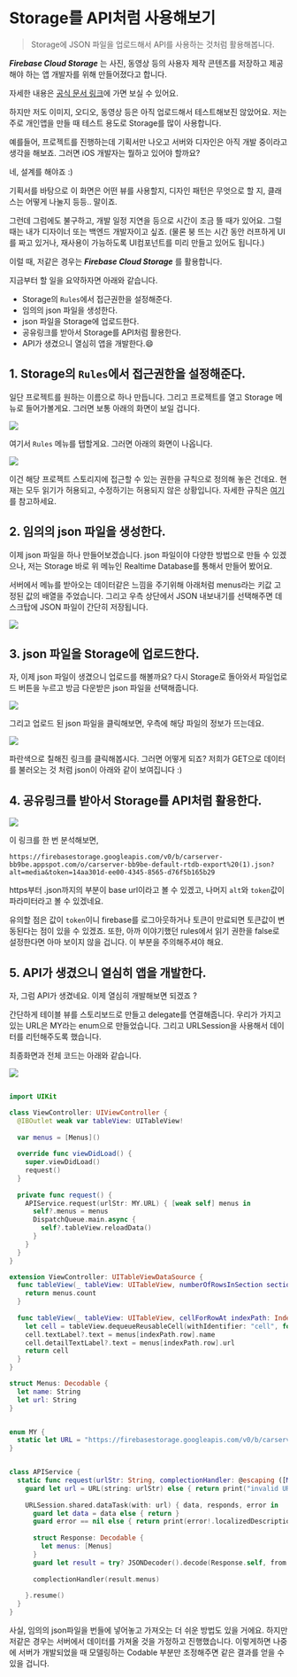 # Storage를 API처럼 사용해보기

> Storage에 JSON 파일을 업로드해서 API를 사용하는 것처럼 활용해봅니다.     
        
_**Firebase Cloud Storage**_ 는 사진, 동영상 등의 사용자 제작 콘텐츠를 저장하고 제공해야 하는 앱 개발자를 위해 만들어졌다고 합니다.

자세한 내용은 [공식 문서 링크](https://firebase.google.com/docs/storage?authuser=1)에 가면 보실 수 있어요. 

하지만 저도 이미지, 오디오, 동영상 등은 아직 업로드해서 테스트해보진 않았어요. 저는 주로 개인앱을 만들 때 테스트 용도로 Storage를 많이 사용합니다. 

예를들어, 프로젝트를 진행하는데 기획서만 나오고 서버와 디자인은 아직 개발 중이라고 생각을 해보죠. 그러면 iOS 개발자는 뭘하고 있어야 할까요? 

네, 설계를 해야죠 :) 

기획서를 바탕으로 이 화면은 어떤 뷰를 사용할지, 디자인 패턴은 무엇으로 할 지, 클래스는 어떻게 나눌지 등등.. 말이죠. 

그런데 그럼에도 불구하고, 개발 일정 지연을 등으로 시간이 조금 뜰 때가 있어요. 그럴 때는 내가 디자이너 또는 백엔드 개발자이고 싶죠. 
(물론 붕 뜨는 시간 동안 러프하게 UI를 짜고 있거나, 재사용이 가능하도록 UI컴포넌트를 미리 만들고 있어도 됩니다.)

이럴 때, 저같은 경우는 _**Firebase Cloud Storage**_ 를 활용합니다. 

지금부터 할 일을 요약하자면 아래와 같습니다.  
- Storage의 `Rules`에서 접근권한을 설정해준다. 
- 임의의 json 파일을 생성한다. 
- json 파일을 Storage에 업로드한다. 
- 공유링크를 받아서 Storage를 API처럼 활용한다. 
- API가 생겼으니 열심히 앱을 개발한다.😄

## 1. Storage의 `Rules`에서 접근권한을 설정해준다. 

일단 프로젝트를 원하는 이름으로 하나 만듭니다. 
그리고 프로젝트를 열고 Storage 메뉴로 들어가볼게요. 그러면 보통 아래의 화면이 보일 겁니다.         
          
![](https://images.velog.io/images/dev_kickbell/post/266dae82-7b61-4b97-8738-175210bda418/image.png)      

여기서 `Rules` 메뉴를 탭할게요. 그러면 아래의 화면이 나옵니다.       
        
![](https://images.velog.io/images/dev_kickbell/post/9d423f69-9736-49e6-a3dc-18f328c4bff9/image.png)        

이건 해당 프로젝트 스토리지에 접근할 수 있는 권한을 규칙으로 정의해 놓은 건데요. 현재는 모두 읽기가 허용되고, 수정하기는 허용되지 않은 상황입니다. 자세한 규칙은 [여기](https://firebase.google.com/docs/rules/get-started?authuser=1)를 참고하세요. 

## 2. 임의의 json 파일을 생성한다. 
이제 json 파일을 하나 만들어보겠습니다. json 파일이야 다양한 방법으로 만들 수 있겠으나, 저는 Storage 바로 위 메뉴인 Realtime Database를 통해서 만들어 봤어요. 

서버에서 메뉴를 받아오는 데이터같은 느낌을 주기위해 아래처럼 menus라는 키값 고정된 값의 배열을 주었습니다. 그리고 우측 상단에서 JSON 내보내기를 선택해주면 데스크탑에 JSON 파일이 간단히 저장됩니다.         
          
![](https://images.velog.io/images/dev_kickbell/post/b868f93f-744b-428d-a91e-cfe6ea7bf862/image.png)

## 3. json 파일을 Storage에 업로드한다. 

자, 이제 json 파일이 생겼으니 업로드를 해볼까요? 다시 Storage로 돌아와서 파일업로드 버튼을 누르고 방금 다운받은 json 파일을 선택해줍니다.      
          
![](https://images.velog.io/images/dev_kickbell/post/3897a9f9-3023-4b65-a3d0-1537ab99e32f/image.png)

그리고 업로드 된 json 파일을 클릭해보면, 우측에 해당 파일의 정보가 뜨는데요.      
        
![](https://images.velog.io/images/dev_kickbell/post/94a232cc-b760-48cf-adea-5119e7119b6e/image.png)      
          
파란색으로 칠해진 링크를 클릭해봅시다. 그러면 어떻게 되죠? 저희가 GET으로 데이터를 불러오는 것 처럼 json이 아래와 같이 보여집니다 :) 

## 4. 공유링크를 받아서 Storage를 API처럼 활용한다. 
      
![](https://images.velog.io/images/dev_kickbell/post/d392318a-2c01-44aa-a117-85f33d8dc63f/image.png)        
        
이 링크를 한 번 분석해보면, 

`https://firebasestorage.googleapis.com/v0/b/carserver-bb9be.appspot.com/o/carserver-bb9be-default-rtdb-export%20(1).json?alt=media&token=14aa301d-ee00-4345-8565-d76f5b165b29` 

https부터 .json까지의 부분이 base url이라고 볼 수 있겠고, 나머지 `alt`와 `token`값이 파라미터라고 볼 수 있겠네요. 

유의할 점은 값이 `token`이니 firebase를 로그아웃하거나 토큰이 만료되면 토큰값이 변동된다는 점이 있을 수 있겠죠. 또한, 아까 이야기했던 rules에서 읽기 권한을 false로 설정한다면 아마 보이지 않을 겁니다. 이 부분을 주의해주셔야 해요. 

## 5. API가 생겼으니 열심히 앱을 개발한다.

자, 그럼 API가 생겼네요. 이제 열심히 개발해보면 되겠죠 ? 

간단하게 테이블 뷰를 스토리보드로 만들고 delegate를 연결해줍니다. 
우리가 가지고있는 URL은 MY라는 enum으로 만들었습니다. 
그리고 URLSession을 사용해서 데이터를 리턴해주도록 했습니다. 

최종화면과 전체 코드는 아래와 같습니다. 
        
![](https://images.velog.io/images/dev_kickbell/post/c94cbe6d-c428-4a27-a8bf-713c537f27b4/image.png)      

```swift

import UIKit

class ViewController: UIViewController {
  @IBOutlet weak var tableView: UITableView!
  
  var menus = [Menus]()
  
  override func viewDidLoad() {
    super.viewDidLoad()
    request()
  }
  
  private func request() {
    APIService.request(urlStr: MY.URL) { [weak self] menus in
      self?.menus = menus
      DispatchQueue.main.async {
        self?.tableView.reloadData()
      }
    }
  }
}

extension ViewController: UITableViewDataSource {
  func tableView(_ tableView: UITableView, numberOfRowsInSection section: Int) -> Int {
    return menus.count
  }
  
  func tableView(_ tableView: UITableView, cellForRowAt indexPath: IndexPath) -> UITableViewCell {
    let cell = tableView.dequeueReusableCell(withIdentifier: "cell", for: indexPath)
    cell.textLabel?.text = menus[indexPath.row].name
    cell.detailTextLabel?.text = menus[indexPath.row].url
    return cell
  }
}

struct Menus: Decodable {
  let name: String
  let url: String
}


enum MY {
  static let URL = "https://firebasestorage.googleapis.com/v0/b/carserver-bb9be.appspot.com/o/carserver-bb9be-default-rtdb-export%20(1).json?alt=media&token=14aa301d-ee00-4345-8565-d76f5b165b29"
}


class APIService {
  static func request(urlStr: String, complectionHandler: @escaping ([Menus]) -> ()){
    guard let url = URL(string: urlStr) else { return print("invalid URL...") }
    
    URLSession.shared.dataTask(with: url) { data, responds, error in
      guard let data = data else { return }
      guard error == nil else { return print(error!.localizedDescription) }
      
      struct Response: Decodable {
        let menus: [Menus]
      }
      guard let result = try? JSONDecoder().decode(Response.self, from: data) else { return }
      
      complectionHandler(result.menus)
      
    }.resume()
  }
}

```

사실, 임의의 json파일을 번들에 넣어놓고 가져오는 더 쉬운 방법도 있을 거에요. 하지만 저같은 경우는 서버에서 데이터를 가져올 것을 가정하고 진행했습니다. 이렇게하면 나중에 서버가 개발되었을 때 모델링하는 Codable 부분만 조정해주면 같은 결과를 얻을 수 있을 겁니다. 



<script src="https://giscus.app/client.js"
        data-repo="kickbell/blog"
        data-repo-id="R_kgDOHfkInw"
        data-category="Announcements"
        data-category-id="DIC_kwDOHfkIn84CYvYi"
        data-mapping="url"
        data-strict="0"
        data-reactions-enabled="1"
        data-emit-metadata="0"
        data-input-position="bottom"
        data-theme="light"
        data-lang="ko"
        crossorigin="anonymous"
        async>
</script>



